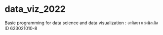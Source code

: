 # data_viz_2022
Basic programming for data science and data visualization : อาทิตยา แสงนิลเกิด ID 623021010-8
